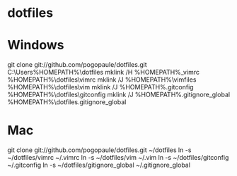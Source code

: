 dotfiles
========

Windows
========

git clone git://github.com/pogopaule/dotfiles.git C:\Users\%HOMEPATH%\dotfiles
mklink /H %HOMEPATH%_vimrc %HOMEPATH%\dotfiles\vimrc
mklink /J %HOMEPATH%\vimfiles %HOMEPATH%\dotfiles\vim
mklink /J %HOMEPATH%.gitconfig %HOMEPATH%\dotfiles\gitconfig
mklink /J %HOMEPATH%.gitignore_global %HOMEPATH%\dotfiles.gitignore_global

Mac
========

git clone git://github.com/pogopaule/dotfiles.git ~/dotfiles
ln -s ~/dotfiles/vimrc ~/.vimrc
ln -s ~/dotfiles/vim ~/.vim
ln -s ~/dotfiles/gitconfig ~/.gitconfig
ln -s ~/dotfiles/gitignore_global ~/.gitignore_global

